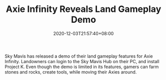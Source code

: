 ﻿---
title: "Axie Infinity Reveals Land Gameplay Demo"
date: 2020-12-03T21:57:40+08:00
lastmod: 2020-12-03T16:45:40+08:00
draft: false
authors: ["Harland"]
description: "Sky Mavis has released a demo of their land gameplay features for Axie Infinity. Landowners can login to the Sky Mavis Hub on their PC, and install Project K. Even though the demo is limited in its features, gamers can farm stones and rocks, create tools, while moving their Axies around."
featuredImage: "axie-infinity-reveals-land-gameplay-demo.png"
tags: ["NFTs","Play to Earn"]
categories: ["news"]
news: ["NFTs"]
weight: 
lightgallery: true
pinned: false
recommend: false
recommend1: false
---

Sky Mavis has released a demo of their land gameplay features for Axie Infinity. Landowners can login to the Sky Mavis Hub on their PC, and install Project K. Even though the demo is limited in its features, gamers can farm stones and rocks, create tools, while moving their Axies around.

<!--more-->

